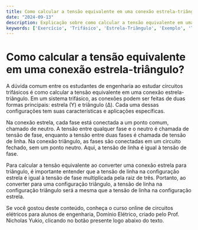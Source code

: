 ```yaml
---
title: Como calcular a tensão equivalente em uma conexão estrela-triângulo?
date: "2024-09-13"
description: Explicação sobre como calcular a tensão equivalente em uma conexão estrela-triângulo em circuitos trifásicos.
keywords: ['Exercício', 'Trifásico', 'Estrela-Triângulo', 'Exemplo', 'Tensão', 'Equivalente', 'Instantânea']
---
```


# Como calcular a tensão equivalente em uma conexão estrela-triângulo?

A dúvida comum entre os estudantes de engenharia ao estudar circuitos trifásicos é como calcular a tensão equivalente em uma conexão estrela-triângulo. Em um sistema trifásico, as conexões podem ser feitas de duas formas principais: estrela (Y) e triângulo (Δ). Cada uma dessas configurações tem suas características e aplicações específicas.

Na conexão estrela, cada fase está conectada a um ponto comum, chamado de neutro. A tensão entre qualquer fase e o neutro é chamada de tensão de fase, enquanto a tensão entre duas fases é chamada de tensão de linha. Na conexão triângulo, as fases são conectadas em um circuito fechado, sem um ponto neutro. Aqui, a tensão de linha é igual à tensão de fase.

Para calcular a tensão equivalente ao converter uma conexão estrela para triângulo, é importante entender que a tensão de linha na configuração estrela é igual à tensão de fase multiplicada pela raiz de três. Portanto, ao converter para uma configuração triângulo, a tensão de linha na configuração triângulo será a mesma que a tensão de linha na configuração estrela.

Se você gostou deste conteúdo, conheça o curso online de circuitos elétricos para alunos de engenharia, Domínio Elétrico, criado pelo Prof. Nicholas Yukio, clicando no botão presente logo abaixo do texto.